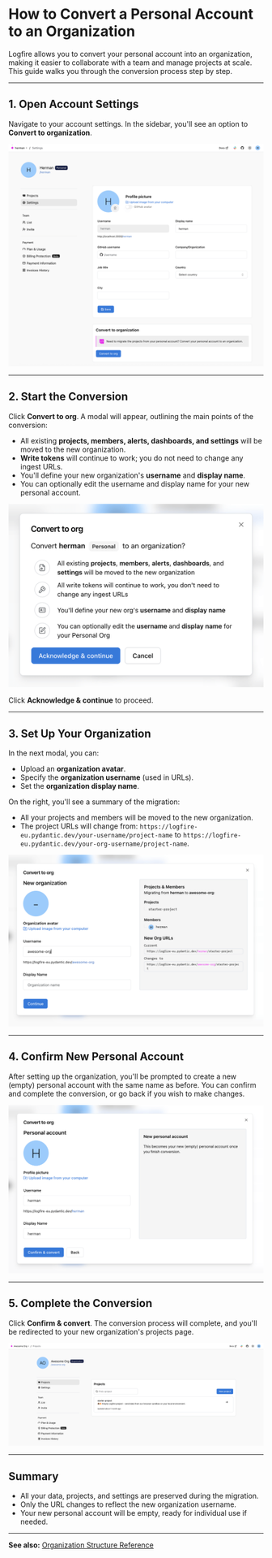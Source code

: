 # How to Convert a Personal Account to an Organization

Logfire allows you to convert your personal account into an organization, making it easier to collaborate with a team and manage projects at scale. This guide walks you through the conversion process step by step.

---

## 1. Open Account Settings

Navigate to your account settings. In the sidebar, you'll see an option to **Convert to organization**.

![Account settings with Convert to org option](../images/guide/convert-to-org-settings.png)

---

## 2. Start the Conversion

Click **Convert to org**. A modal will appear, outlining the main points of the conversion:

- All existing **projects, members, alerts, dashboards, and settings** will be moved to the new organization.
- **Write tokens** will continue to work; you do not need to change any ingest URLs.
- You'll define your new organization's **username** and **display name**.
- You can optionally edit the username and display name for your new personal account.

![Convert to org modal with main points](../images/guide/convert-to-org-modal-main-points.png)

Click **Acknowledge & continue** to proceed.

---

## 3. Set Up Your Organization

In the next modal, you can:

- Upload an **organization avatar**.
- Specify the **organization username** (used in URLs).
- Set the **organization display name**.

On the right, you'll see a summary of the migration:

- All your projects and members will be moved to the new organization.
- The project URLs will change from:
  `https://logfire-eu.pydantic.dev/your-username/project-name`
  to
  `https://logfire-eu.pydantic.dev/your-org-username/project-name`.

![Set up new organization modal](../images/guide/convert-to-org-setup-org.png)

---

## 4. Confirm New Personal Account

After setting up the organization, you'll be prompted to create a new (empty) personal account with the same name as before. You can confirm and complete the conversion, or go back if you wish to make changes.

![Confirm new personal account modal](../images/guide/convert-to-org-new-personal.png)

---

## 5. Complete the Conversion

Click **Confirm & convert**. The conversion process will complete, and you'll be redirected to your new organization's projects page.

![Organization projects page after conversion](../images/guide/convert-to-org-org-projects.png)

---

## Summary

- All your data, projects, and settings are preserved during the migration.
- Only the URL changes to reflect the new organization username.
- Your new personal account will be empty, ready for individual use if needed.

---

**See also:** [Organization Structure Reference](../reference/organization-structure.md)
